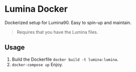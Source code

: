 # Lumina Docker

Dockerized setup for Lumina90. Easy to spin-up and maintain. 
>Requires that you have the Lumina files.
## Usage
1. Build the Dockerfile `docker build -t lumina:lumina`.
2. `docker-compose up`
Enjoy.
